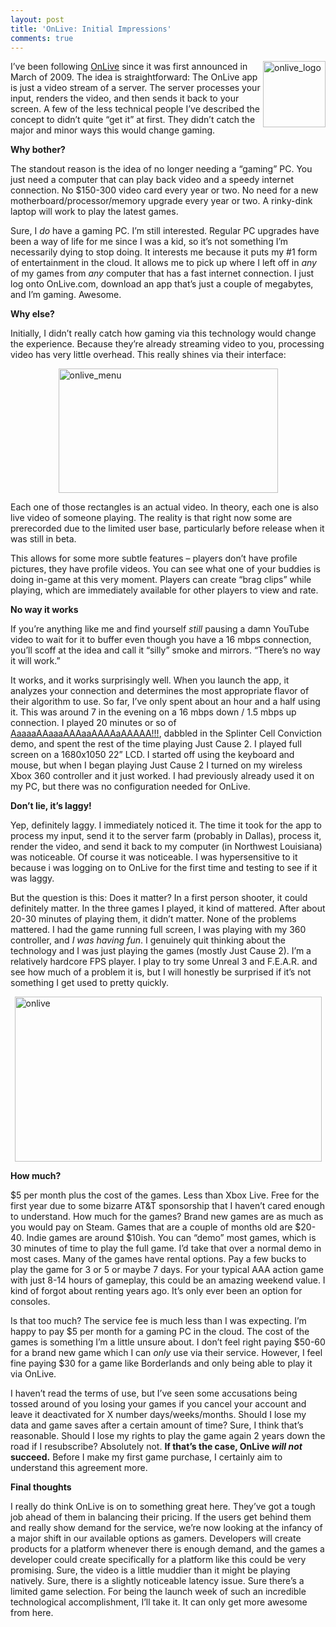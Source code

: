 ```yaml
---
layout: post
title: 'OnLive: Initial Impressions'
comments: true
---
```


<a href="http://www.sethgholson.com/wp-content/uploads/2010/06/onlive_logo.jpg"><img style="display: inline; margin-left: 0px; margin-right: 0px; border: 0px;" title="onlive_logo" src="http://www.sethgholson.com/wp-content/uploads/2010/06/onlive_logo_thumb.jpg" border="0" alt="onlive_logo" width="100" height="106" align="right" /></a>I’ve been following <a title="Onlive (not OnLINE)" href="http://www.onlive.com" target="_blank">OnLive</a> since it was first announced in March of 2009. The idea is straightforward: The OnLive app is just a video stream of a server. The server processes your  input, renders the video, and then sends it back to your screen. A few of the less technical people I’ve described the concept to didn’t quite “get it” at first. They didn’t catch the major and minor ways this would change gaming.

<strong>Why bother?</strong>

The standout reason is the idea of no longer needing a “gaming” PC. You just need a computer that can play back video and a speedy internet connection. No $150-300 video card every year or two. No need for a new motherboard/processor/memory upgrade every year or two. A rinky-dink laptop will work to play the latest games.

Sure, I <em>do</em> have a gaming PC. I’m still interested. Regular PC upgrades have been a way of life for me since I was a kid, so it’s not something I’m necessarily dying to stop doing. It interests me because it puts my #1 form of entertainment in the cloud. It allows me to pick up where I left off in <em>any</em> of my games from <em>any</em> computer that has a fast internet connection. I just log onto OnLive.com, download an app that’s just a couple of megabytes, and I’m gaming. Awesome.

<strong>Why else?</strong>

Initially, I didn’t really catch how gaming via this technology would change the experience. Because they’re already streaming video to you, processing video has very little overhead. This really shines via their interface:

<img style="display: block; float: none; margin-left: auto; margin-right: auto; border: 0px;" title="onlive_menu" src="http://www.sethgholson.com/wp-content/uploads/2010/06/onlive_menu.jpg" border="0" alt="onlive_menu" width="351" height="199" />

Each one of those rectangles is an actual video. In theory, each one is also live video of someone playing. The reality is that right now some are prerecorded due to the limited user base, particularly before release when it was still in beta.

This allows for some more subtle features – players don’t have profile pictures, they have profile videos. You can see what one of your buddies is doing in-game at this very moment. Players can create “brag clips” while playing, which are immediately available for other players to view and rate.

<strong>No way it works</strong>

If you’re anything like me and find yourself <em>still</em> pausing a damn YouTube video to wait for it to buffer even though you have a 16 mbps connection, you’ll scoff at the idea and call it “silly” smoke and mirrors. “There’s no way it will work.”

It works, and it works surprisingly well. When you launch the app, it analyzes your connection and determines the most appropriate flavor of their algorithm to use. So far, I’ve only spent about an hour and a half using it. This was around 7 in the evening on a 16 mbps down / 1.5 mbps up connection. I played 20 minutes or so of <a title="I have to google it every time" href="http://www.dejobaan.com/aaaaa/" target="_blank">AaaaaAAaaaAAAaaAAAAaAAAAA!!!</a>, dabbled in the Splinter Cell Conviction demo, and spent the rest of the time playing Just Cause 2. I played full screen on a 1680x1050 22” LCD. I started off using the keyboard and mouse, but when I began playing Just Cause 2 I turned on my wireless Xbox 360 controller and it just worked. I had previously already used it on my PC, but there was no configuration needed for OnLive.

<strong>Don’t lie, it’s laggy!</strong>

Yep, definitely laggy. I immediately noticed it. The time it took for the app to process my input, send it to the server farm (probably in Dallas), process it, render the video, and send it back to my computer (in Northwest Louisiana) was noticeable. Of course it was noticeable. I was hypersensitive to it because i was logging on to OnLive for the first time and testing to see if it was laggy.

But the question is this: Does it matter? In a first person shooter, it could definitely matter. In the three games I played, it kind of mattered. After about 20-30 minutes of playing them, it didn’t matter. None of the problems mattered. I had the game running full screen, I was playing with my 360 controller, and<em> I was having fun</em>. I genuinely quit thinking about the technology and I was just playing the games (mostly Just Cause 2). I’m a relatively hardcore FPS player. I play to try some Unreal 3 and F.E.A.R. and see how much of a problem it is, but I will honestly be surprised if it’s not something I get used to pretty quickly.

<img style="display: block; float: none; margin-left: auto; margin-right: auto; border: 0px;" title="onlive" src="http://www.sethgholson.com/wp-content/uploads/2010/06/onlive_thumb.png" border="0" alt="onlive" width="491" height="264" />

<strong>How much?</strong>

$5 per month plus the cost of the games. Less than Xbox Live. Free for the first year due to some bizarre AT&amp;T sponsorship that I haven’t cared enough to understand. How much for the games? Brand new games are as much as you would pay on Steam. Games that are a couple of months old are $20-40. Indie games are around $10ish. You can “demo” most games, which is 30 minutes of time to play the full game. I’d take that over a normal demo in most cases. Many of the games have rental options. Pay a few bucks to play the game for 3 or 5 or maybe 7 days. For your typical AAA action game with just 8-14 hours of gameplay, this could be an amazing weekend value. I kind of forgot about renting years ago. It’s only ever been an option for consoles.

Is that too much? The service fee is much less than I was expecting. I’m happy to pay $5 per month for a gaming PC in the cloud. The cost of the games is something I’m a little unsure about. I don’t feel right paying $50-60 for a brand new game which I can <em>only</em> use via their service. However, I feel fine paying $30 for a game like Borderlands and only being able to play it via OnLive.

I haven’t read the terms of use, but I’ve seen some accusations being tossed around of you losing your games if you cancel your account and leave it deactivated for X number days/weeks/months. Should I lose my data and game saves after a certain amount of time? Sure, I think that’s reasonable. Should I lose my rights to play the game again 2 years down the road if I resubscribe? Absolutely not. <strong>If that’s the case, OnLive <em>will not</em> succeed.</strong> Before I make my first game purchase, I certainly aim to understand this agreement more.

<strong>Final thoughts</strong>

I really do think OnLive is on to something great here. They’ve got a tough job ahead of them in balancing their pricing. If the users get behind them and really show demand for the service, we’re now looking at the infancy of a major shift in our available options as gamers. Developers will create products for a platform whenever there is enough demand, and the games a developer could create specifically for a platform like this could be very promising. Sure, the video is a little muddier than it might be playing natively. Sure, there is a slightly noticeable latency issue. Sure there’s a limited game selection. For being the launch week of such an incredible technological accomplishment, I’ll take it. It can only get more awesome from here.
